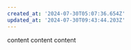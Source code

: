 ```yaml
---
created_at: '2024-07-30T05:07:36.654Z'
updated_at: '2024-07-30T09:43:44.203Z'
---
```


content
content
content
